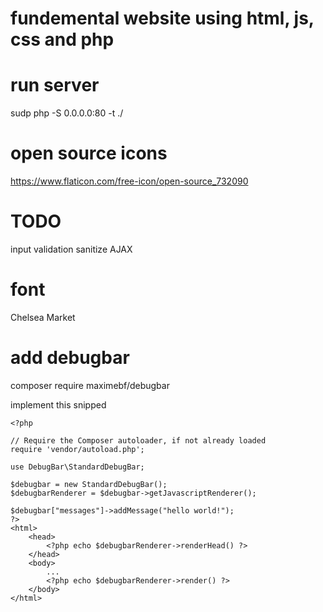 # fundemental website using html, js, css and php

# run server
sudp php -S 0.0.0.0:80 -t ./

# open source icons
https://www.flaticon.com/free-icon/open-source_732090

# TODO
input validation
sanitize
AJAX

# font
Chelsea Market

# add debugbar
composer require maximebf/debugbar

implement this snipped

    <?php

    // Require the Composer autoloader, if not already loaded
    require 'vendor/autoload.php';

    use DebugBar\StandardDebugBar;

    $debugbar = new StandardDebugBar();
    $debugbarRenderer = $debugbar->getJavascriptRenderer();

    $debugbar["messages"]->addMessage("hello world!");
    ?>
    <html>
        <head>
            <?php echo $debugbarRenderer->renderHead() ?>
        </head>
        <body>
            ...
            <?php echo $debugbarRenderer->render() ?>
        </body>
    </html>